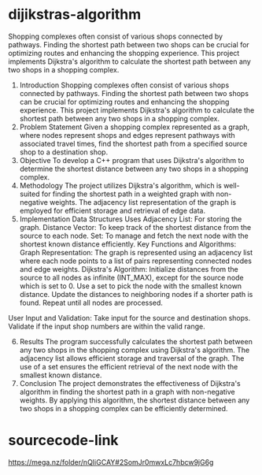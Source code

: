 # dijikstras-algorithm
Shopping complexes often consist of various shops connected by pathways. Finding the shortest path between two shops can be crucial for optimizing routes and enhancing the shopping experience. This project implements Dijkstra's algorithm to calculate the shortest path between any two shops in a shopping complex.

1. Introduction
Shopping complexes often consist of various shops connected by pathways. Finding the shortest path between two shops can be crucial for optimizing routes and enhancing the shopping experience. This project implements Dijkstra's algorithm to calculate the shortest path between any two shops in a shopping complex.
2. Problem Statement
Given a shopping complex represented as a graph, where nodes represent shops and edges represent pathways with associated travel times, find the shortest path from a specified source shop to a destination shop.
3. Objective
To develop a C++ program that uses Dijkstra's algorithm to determine the shortest distance between any two shops in a shopping complex.
4. Methodology
The project utilizes Dijkstra's algorithm, which is well-suited for finding the shortest path in a weighted graph with non-negative weights. The adjacency list representation of the graph is employed for efficient storage and retrieval of edge data.
5. Implementation
Data Structures Uses
Adjacency List: For storing the graph.
Distance Vector: To keep track of the shortest distance from the source to each node.
Set: To manage and fetch the next node with the shortest known distance efficiently.
Key Functions and Algorithms:
Graph Representation: The graph is represented using an adjacency list where each node points to a list of pairs representing connected nodes and edge weights.
Dijkstra's Algorithm:
Initialize distances from the source to all nodes as infinite (INT_MAX), except for the source node which is set to 0.
Use a set to pick the node with the smallest known distance.
Update the distances to neighboring nodes if a shorter path is found.
Repeat until all nodes are processed.

User Input and Validation:
Take input for the source and destination shops.
Validate if the input shop numbers are within the valid range.

6. Results
The program successfully calculates the shortest path between any two shops in the shopping complex using Dijkstra's algorithm. The adjacency list allows efficient storage and traversal of the graph. The use of a set ensures the efficient retrieval of the next node with the smallest known distance.
7. Conclusion
The project demonstrates the effectiveness of Dijkstra's algorithm in finding the shortest path in a graph with non-negative weights. By applying this algorithm, the shortest distance between any two shops in a shopping complex can be efficiently determined.



# sourcecode-link
https://mega.nz/folder/nQIiGCAY#2SomJr0mwxLc7hbcw9jG6g
